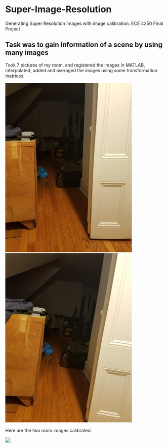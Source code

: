 # Super-Image-Resolution
Generating Super Resolution Images with image calibration. ECE 4250 Final Project 

## Task was to gain information of a scene by using many images

Took 7 pictures of my room, and registered the images in MATLAB, interpolated, added and averaged the images using some transformation matrices. 

<img src="myroom2.jpg" width="400">
<img src="myroom3.jpg" width="400">


Here are the two room images calibrated.

<img src="matchedroom.jpg" width="600">
